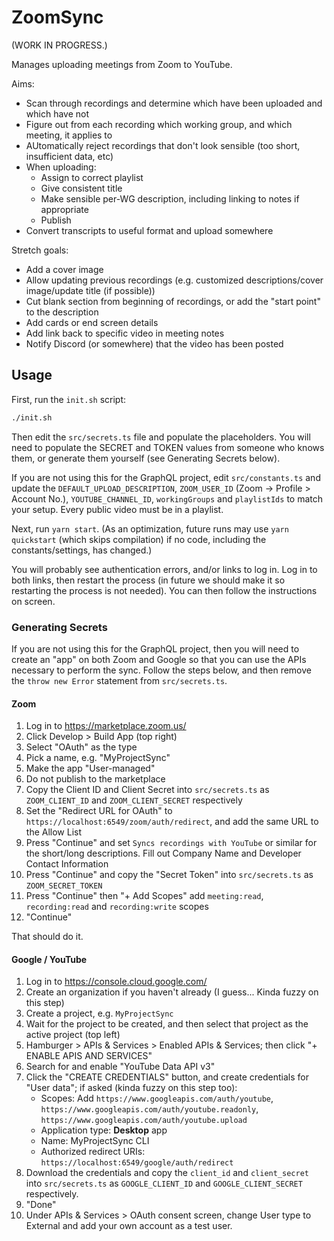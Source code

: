 # ZoomSync

(WORK IN PROGRESS.)

Manages uploading meetings from Zoom to YouTube.

Aims:

- Scan through recordings and determine which have been uploaded and which have
  not
- Figure out from each recording which working group, and which meeting, it
  applies to
- AUtomatically reject recordings that don't look sensible (too short,
  insufficient data, etc)
- When uploading:
  - Assign to correct playlist
  - Give consistent title
  - Make sensible per-WG description, including linking to notes if appropriate
  - Publish
- Convert transcripts to useful format and upload somewhere

Stretch goals:

- Add a cover image
- Allow updating previous recordings (e.g. customized descriptions/cover
  image/update title (if possible))
- Cut blank section from beginning of recordings, or add the "start point" to
  the description
- Add cards or end screen details
- Add link back to specific video in meeting notes
- Notify Discord (or somewhere) that the video has been posted

## Usage

First, run the `init.sh` script:

```bash
./init.sh
```

Then edit the `src/secrets.ts` file and populate the placeholders. You will need
to populate the SECRET and TOKEN values from someone who knows them, or generate
them yourself (see Generating Secrets below).

If you are not using this for the GraphQL project, edit `src/constants.ts` and
update the `DEFAULT_UPLOAD_DESCRIPTION`, `ZOOM_USER_ID` (Zoom -> Profile >
Account No.), `YOUTUBE_CHANNEL_ID`, `workingGroups` and `playlistIds` to match
your setup. Every public video must be in a playlist.

Next, run `yarn start`. (As an optimization, future runs may use
`yarn quickstart` (which skips compilation) if no code, including the
constants/settings, has changed.)

You will probably see authentication errors, and/or links to log in. Log in to
both links, then restart the process (in future we should make it so restarting
the process is not needed). You can then follow the instructions on screen.

### Generating Secrets

If you are not using this for the GraphQL project, then you will need to create
an "app" on both Zoom and Google so that you can use the APIs necessary to
perform the sync. Follow the steps below, and then remove the `throw new Error`
statement from `src/secrets.ts`.

#### Zoom

1. Log in to https://marketplace.zoom.us/
2. Click Develop > Build App (top right)
3. Select "OAuth" as the type
4. Pick a name, e.g. "MyProjectSync"
5. Make the app "User-managed"
6. Do not publish to the marketplace
7. Copy the Client ID and Client Secret into `src/secrets.ts` as
   `ZOOM_CLIENT_ID` and `ZOOM_CLIENT_SECRET` respectively
8. Set the "Redirect URL for OAuth" to
   `https://localhost:6549/zoom/auth/redirect`, and add the same URL to the
   Allow List
9. Press "Continue" and set `Syncs recordings with YouTube` or similar for the
   short/long descriptions. Fill out Company Name and Developer Contact
   Information
10. Press "Continue" and copy the "Secret Token" into `src/secrets.ts` as
    `ZOOM_SECRET_TOKEN`
11. Press "Continue" then "+ Add Scopes" add `meeting:read`, `recording:read`
    and `recording:write` scopes
12. "Continue"

That should do it.

#### Google / YouTube

1. Log in to https://console.cloud.google.com/
2. Create an organization if you haven't already (I guess... Kinda fuzzy on this
   step)
3. Create a project, e.g. `MyProjectSync`
4. Wait for the project to be created, and then select that project as the
   active project (top left)
5. Hamburger > APIs & Services > Enabled APIs & Services; then click "+ ENABLE
   APIS AND SERVICES"
6. Search for and enable "YouTube Data API v3"
7. Click the "CREATE CREDENTIALS" button, and create credentials for "User
   data"; if asked (kinda fuzzy on this step too):
   - Scopes: Add `https://www.googleapis.com/auth/youtube`,
     `https://www.googleapis.com/auth/youtube.readonly`,
     `https://www.googleapis.com/auth/youtube.upload`
   - Application type: **Desktop** app
   - Name: MyProjectSync CLI
   - Authorized redirect URIs: `https://localhost:6549/google/auth/redirect`
8. Download the credentials and copy the `client_id` and `client_secret` into
   `src/secrets.ts` as `GOOGLE_CLIENT_ID` and `GOOGLE_CLIENT_SECRET`
   respectively.
9. "Done"
10. Under APIs & Services > OAuth consent screen, change User type to External
    and add your own account as a test user.
